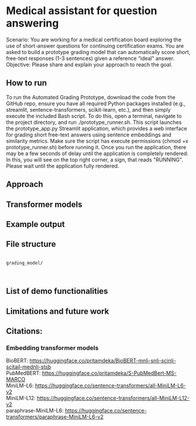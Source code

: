 # Medical assistant for question answering

Scenario: You are working for a medical certification board exploring the use of short-answer questions for continuing certification exams. You are asked to build a prototype grading model that can automatically score short, free-text responses (1-3 sentences) given a reference “ideal” answer.
Objective: Please share and explain your approach to reach the goal.

## How to run
To run the Automated Grading Prototype, download the code from the GitHub repo, ensure you have all required Python packages installed (e.g., streamlit, sentence-transformers, scikit-learn, etc.), and then simply execute the included Bash script. To do this, open a terminal, navigate to the project directory, and run ./prototype_runner.sh. This script launches the prototype_app.py Streamlit application, which provides a web interface for grading short free-text answers using sentence embeddings and similarity metrics. Make sure the script has execute permissions (chmod +x prototype_runner.sh) before running it. Once you run the application, there may be a few seconds of delay until the application is completely rendered. In this, you will see on the top right corner, a sign, that reads "RUNNING". Please wait until the application fully rendered.

## Approach


## Transformer models


## Example output

## File structure
<pre><code>
grading_model/ 


</code></pre>

## List of demo functionalities


## Limitations and future work

## Citations:

### Embedding transformer models
BioBERT: https://huggingface.co/pritamdeka/BioBERT-mnli-snli-scinli-scitail-mednli-stsb<br>
PubMedBERT: https://huggingface.co/pritamdeka/S-PubMedBert-MS-MARCO<br>
MiniLM-L6: https://huggingface.co/sentence-transformers/all-MiniLM-L6-v2<br>
MiniLM-L12: https://huggingface.co/sentence-transformers/all-MiniLM-L12-v2<br>
paraphrase-MiniLM-L6: https://huggingface.co/sentence-transformers/paraphrase-MiniLM-L6-v2
